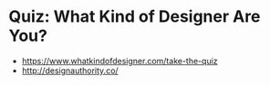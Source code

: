 # Quiz: What Kind of Designer Are You?

- https://www.whatkindofdesigner.com/take-the-quiz
- http://designauthority.co/

